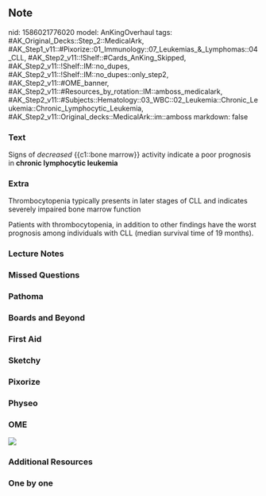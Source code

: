 ## Note
nid: 1586021776020
model: AnKingOverhaul
tags: #AK_Original_Decks::Step_2::MedicalArk, #AK_Step1_v11::#Pixorize::01_Immunology::07_Leukemias_&_Lymphomas::04_CLL, #AK_Step2_v11::!Shelf::#Cards_AnKing_Skipped, #AK_Step2_v11::!Shelf::IM::no_dupes, #AK_Step2_v11::!Shelf::IM::no_dupes::only_step2, #AK_Step2_v11::#OME_banner, #AK_Step2_v11::#Resources_by_rotation::IM::amboss_medicalark, #AK_Step2_v11::#Subjects::Hematology::03_WBC::02_Leukemia::Chronic_Leukemia::Chronic_Lymphocytic_Leukemia, #AK_Step2_v11::Original_decks::MedicalArk::im::amboss
markdown: false

### Text
Signs of <i>decreased</i> {{c1::bone marrow}} activity indicate a
poor prognosis in <b>chronic lymphocytic leukemia</b>

### Extra
Thrombocytopenia typically presents in later stages of CLL and
indicates severely impaired bone marrow function
<div>
  Patients with thrombocytopenia, in addition to other findings
  have the worst prognosis among individuals with CLL (median
  survival time of 19 months).
</div>

### Lecture Notes


### Missed Questions


### Pathoma


### Boards and Beyond


### First Aid


### Sketchy


### Pixorize


### Physeo


### OME
<div class="ome-widget">
  <a href="https://onlinemeded.org?ref=anki"><img src=
  "_OME_AnkiFlashcards_General_4.png"></a>
</div>

### Additional Resources


### One by one

